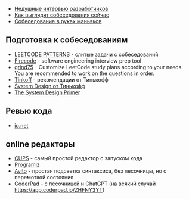- [Недушные интервью разработчиков](https://habr.com/ru/articles/724754/)
- [Как выглядят собеседования сейчас](https://habr.com/ru/articles/758838/)
- [Собеседование в руках маньяков](https://habr.com/ru/companies/nordclan/articles/757194/)


## Подготовка к собеседованиям

- [LEETCODE PATTERNS](https://seanprashad.com/leetcode-patterns/) - слитые задачи с собеседований
- [Firecode](https://firecode.io/users/sign_up) -  software engineering interview prep tool
- [grind75](https://www.techinterviewhandbook.org/grind75) - Customize LeetCode study plans according to your needs. You are recommended to work on the questions in order.
- [Tinkoff](https://www.tinkoff.ru/career/it/interview/python/?internal_source=it_interview) - рекомендации от Тинькофф
- [System Design от Тинькофф](https://opensource.tinkoff.ru/general/career/-/blob/main/interview/sections/content/system-design/tellmeabout.tech/how-to-prepare-for-and-pass-the-system-design-interview/blog.md)
- [The System Design Primer](https://github.com/donnemartin/system-design-primer?tab=readme-ov-file)

## Ревью кода

- [io.net](https://gist.github.com/zmievsa/0459f9011114af8e87e7e347c9a9faf2)

## online редакторы

- [CUPS](https://interview.cups.online/) - самый простой редактор с запуском кода
- [Programiz](https://www.programiz.com/python-programming/online-compiler/)
- [Avito](https://code.avito.ru/) - простая подсветка синтаксиса, без песочницы, но с перемоткой состояния
- [CoderPad](https://coderpad.io/) - с песочницей и ChatGPT (на всякий случай https://app.coderpad.io/ZHFNY3YT)